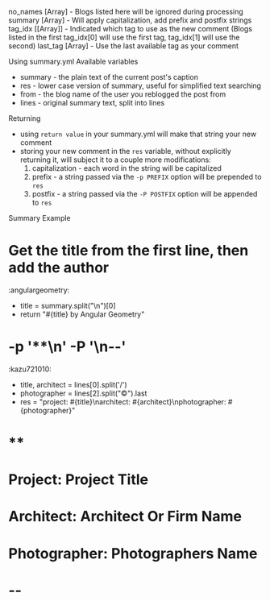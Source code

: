 no_names [Array]   - Blogs listed here will be ignored during processing
summary  [Array]   - Will apply capitalization, add prefix and postfix strings
tag_idx  [[Array]] - Indicated which tag to use as the new comment (Blogs listed in the first tag_idx[0] will use the first tag, tag_idx[1] will use the second)
last_tag [Array]   - Use the last available tag as your comment

Using summary.yml
Available variables
  - summary - the plain text of the current post's caption
  - res     - lower case version of summary, useful for simplified text searching
  - from    - the blog name of the user you reblogged the post from
  - lines   - original summary text, split into lines

Returning
  - using `return value` in your summary.yml will make that string your new comment
  - storing your new comment in the `res` variable, without explicitly returning it, will subject it to a couple more modifications:
    1. capitalization - each word in the string will be capitalized
    2. prefix  - a string passed via the `-p PREFIX` option will be prepended to `res`
    3. postfix - a string passed via the `-P POSTFIX` option will be appended to `res`

Summary Example
# Get the title from the first line, then add the author
:angulargeometry:
- title = summary.split("\n")[0]
- return "#{title} by Angular Geometry"

# -p '**\n' -P '\n--'
:kazu721010:
- title, architect = lines[0].split('/')
- photographer = lines[2].split("©").last
- res = "project: #{title}\narchitect: #{architect}\nphotographer: #{photographer}"
# **
# Project: Project Title
# Architect: Architect Or Firm Name
# Photographer: Photographers Name
# --
